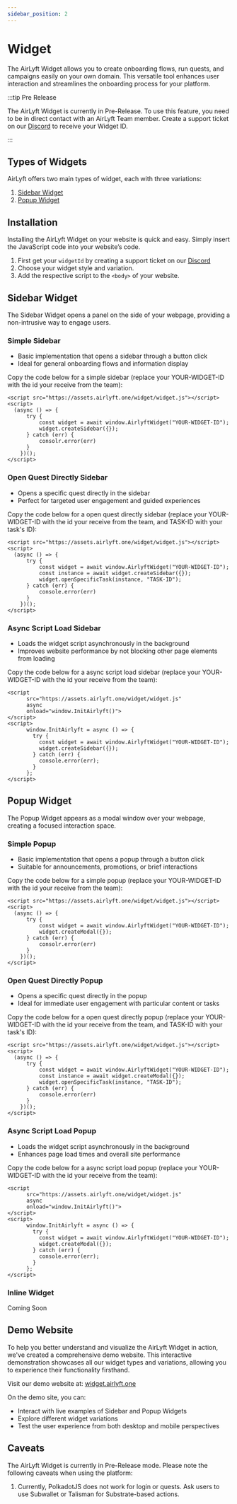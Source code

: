 ```yaml
---
sidebar_position: 2
---
```


# Widget

The AirLyft Widget allows you to create onboarding flows, run quests, and campaigns easily on your own domain. This versatile tool enhances user interaction and streamlines the onboarding process for your platform.

:::tip Pre Release

The AirLyft Widget is currently in Pre-Release. To use this feature, you need to be in direct contact with an AirLyft Team member. Create a support ticket on our [Discord](https://discord.gg/bx6ZCTwbYw) to receive your Widget ID.

:::

## Types of Widgets

AirLyft offers two main types of widget, each with three variations:

1. [Sidebar Widget](#sidebar-widget)
2. [Popup Widget](#popup-widget)

## Installation

Installing the AirLyft Widget on your website is quick and easy. Simply insert the JavaScript code into your website’s code.

1. First get your `widgetId` by creating a support ticket on our [Discord](https://discord.gg/bx6ZCTwbYw)
2. Choose your widget style and variation.
3. Add the respective script to the `<body>` of your website.

## Sidebar Widget

The Sidebar Widget opens a panel on the side of your webpage, providing a non-intrusive way to engage users.

### Simple Sidebar

- Basic implementation that opens a sidebar through a button click
- Ideal for general onboarding flows and information display

Copy the code below for a simple sidebar (replace your YOUR-WIDGET-ID with the id your receive from the team):

```
<script src="https://assets.airlyft.one/widget/widget.js"></script>
<script>
  (async () => {
      try {
          const widget = await window.AirlyftWidget("YOUR-WIDGET-ID");
          widget.createSidebar({});
      } catch (err) {
          consolr.error(err)
      }
    })();              
</script>
```

### Open Quest Directly Sidebar

- Opens a specific quest directly in the sidebar
- Perfect for targeted user engagement and guided experiences

Copy the code below for a open quest directly sidebar (replace your YOUR-WIDGET-ID with the id your receive from the team, and TASK-ID with your task's ID):

```
<script src="https://assets.airlyft.one/widget/widget.js"></script>
<script>
  (async () => {
      try {
          const widget = await window.AirlyftWidget("YOUR-WIDGET-ID");
          const instance = await widget.createSidebar({});
          widget.openSpecificTask(instance, "TASK-ID");
      } catch (err) {
          console.error(err)
      }
    })();
</script>
```

### Async Script Load Sidebar

- Loads the widget script asynchronously in the background
- Improves website performance by not blocking other page elements from loading

Copy the code below for a async script load sidebar (replace your YOUR-WIDGET-ID with the id your receive from the team):

```
<script
      src="https://assets.airlyft.one/widget/widget.js"
      async
      onload="window.InitAirlyft()">
</script>
<script>
      window.InitAirlyft = async () => {
        try {
          const widget = await window.AirlyftWidget("YOUR-WIDGET-ID");
          widget.createSidebar({});
        } catch (err) {
          console.error(err);
        }
      };
</script>
```

## Popup Widget

The Popup Widget appears as a modal window over your webpage, creating a focused interaction space.

### Simple Popup

- Basic implementation that opens a popup through a button click
- Suitable for announcements, promotions, or brief interactions

Copy the code below for a simple popup (replace your YOUR-WIDGET-ID with the id your receive from the team):

```
<script src="https://assets.airlyft.one/widget/widget.js"></script>
<script>
  (async () => {
      try {
          const widget = await window.AirlyftWidget("YOUR-WIDGET-ID");
          widget.createModal({});
      } catch (err) {
          consolr.error(err)
      }
    })();              
</script>
```

### Open Quest Directly Popup

- Opens a specific quest directly in the popup
- Ideal for immediate user engagement with particular content or tasks

Copy the code below for a open quest directly popup (replace your YOUR-WIDGET-ID with the id your receive from the team, and TASK-ID with your task's ID):

```
<script src="https://assets.airlyft.one/widget/widget.js"></script>
<script>
  (async () => {
      try {
          const widget = await window.AirlyftWidget("YOUR-WIDGET-ID");
          const instance = await widget.createModal({});
          widget.openSpecificTask(instance, "TASK-ID");
      } catch (err) {
          console.error(err)
      }
    })();
</script>
```

### Async Script Load Popup

- Loads the widget script asynchronously in the background
- Enhances page load times and overall site performance

Copy the code below for a async script load popup (replace your YOUR-WIDGET-ID with the id your receive from the team):

```
<script
      src="https://assets.airlyft.one/widget/widget.js"
      async
      onload="window.InitAirlyft()">
</script>
<script>
      window.InitAirlyft = async () => {
        try {
          const widget = await window.AirlyftWidget("YOUR-WIDGET-ID");
          widget.createModal({});
        } catch (err) {
          console.error(err);
        }
      };
</script>
```

### Inline Widget

Coming Soon

## Demo Website

To help you better understand and visualize the AirLyft Widget in action, we've created a comprehensive demo website. This interactive demonstration showcases all our widget types and variations, allowing you to experience their functionality firsthand.

Visit our demo website at: [widget.airlyft.one](https://widget.airlyft.one/)

On the demo site, you can:
- Interact with live examples of Sidebar and Popup Widgets
- Explore different widget variations
- Test the user experience from both desktop and mobile perspectives

## Caveats

The AirLyft Widget is currently in Pre-Release mode. Please note the following caveats when using the platform:
1. Currently, PolkadotJS does not work for login or quests. Ask users to use Subwallet or Talisman for Substrate-based actions.